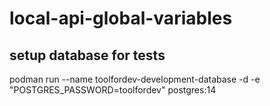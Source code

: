 # local-api-global-variables

## setup database for tests

podman run --name toolfordev-development-database -d -e "POSTGRES_PASSWORD=toolfordev" postgres:14